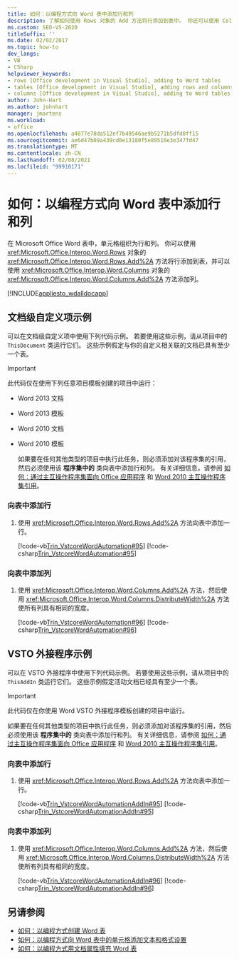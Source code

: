 ```yaml
---
title: 如何：以编程方式向 Word 表中添加行和列
description: 了解如何使用 Rows 对象的 Add 方法将行添加到表中。 你还可以使用 Columns 对象的 Add 方法来添加列。
ms.custom: SEO-VS-2020
titleSuffix: ''
ms.date: 02/02/2017
ms.topic: how-to
dev_langs:
- VB
- CSharp
helpviewer_keywords:
- rows [Office development in Visual Studio], adding to Word tables
- tables [Office development in Visual Studio], adding rows and columns
- columns [Office development in Visual Studio], adding to Word tables
author: John-Hart
ms.author: johnhart
manager: jmartens
ms.workload:
- office
ms.openlocfilehash: a4077e78da512ef7b49546ae9b5271b5dfd8ff15
ms.sourcegitcommit: ae6d47b09a439cd0e13180f5e89510e3e347fd47
ms.translationtype: MT
ms.contentlocale: zh-CN
ms.lasthandoff: 02/08/2021
ms.locfileid: "99910171"
---
```

# <a name="how-to-programmatically-add-rows-and-columns-to-word-tables"></a>如何：以编程方式向 Word 表中添加行和列
  在 Microsoft Office Word 表中，单元格组织为行和列。 你可以使用 <xref:Microsoft.Office.Interop.Word.Rows> 对象的 <xref:Microsoft.Office.Interop.Word.Rows.Add%2A> 方法将行添加到表，并可以使用 <xref:Microsoft.Office.Interop.Word.Columns> 对象的 <xref:Microsoft.Office.Interop.Word.Columns.Add%2A> 方法添加列。

 [!INCLUDE[appliesto_wdalldocapp](includes/appliesto-wdalldocapp-md.md)]

## <a name="document-level-customization-examples"></a>文档级自定义项示例
 可以在文档级自定义项中使用下列代码示例。 若要使用这些示例，请从项目中的 `ThisDocument` 类运行它们。 这些示例假定与你的自定义相关联的文档已具有至少一个表。

> [!IMPORTANT]
> 此代码仅在使用下列任意项目模板创建的项目中运行：
>
> - Word 2013 文档
> - Word 2013 模板
> - Word 2010 文档
> - Word 2010 模板
>
>   如果要在任何其他类型的项目中执行此任务，则必须添加对该程序集的引用，然后必须使用该 **程序集中的** 类向表中添加行和列。 有关详细信息，请参阅 [如何：通过主互操作程序集面向 Office 应用程序](how-to-target-office-applications-through-primary-interop-assemblies.md) 和 [Word 2010 主互操作程序集引用](office-primary-interop-assemblies.md)。

### <a name="to-add-a-row-to-a-table"></a>向表中添加行

1. 使用 <xref:Microsoft.Office.Interop.Word.Rows.Add%2A> 方法向表中添加一行。

     [!code-vb[Trin_VstcoreWordAutomation#95](codesnippet/VisualBasic/Trin_VstcoreWordAutomationVB/ThisDocument.vb#95)]
     [!code-csharp[Trin_VstcoreWordAutomation#95](codesnippet/CSharp/Trin_VstcoreWordAutomationCS/ThisDocument.cs#95)]

### <a name="to-add-a-column-to-a-table"></a>向表中添加列

1. 使用 <xref:Microsoft.Office.Interop.Word.Columns.Add%2A> 方法，然后使用 <xref:Microsoft.Office.Interop.Word.Columns.DistributeWidth%2A> 方法使所有列具有相同的宽度。

     [!code-vb[Trin_VstcoreWordAutomation#96](codesnippet/VisualBasic/Trin_VstcoreWordAutomationVB/ThisDocument.vb#96)]
     [!code-csharp[Trin_VstcoreWordAutomation#96](codesnippet/CSharp/Trin_VstcoreWordAutomationCS/ThisDocument.cs#96)]

## <a name="vsto-add-in-examples"></a>VSTO 外接程序示例
 可以在 VSTO 外接程序中使用下列代码示例。 若要使用这些示例，请从项目中的 `ThisAddIn` 类运行它们。 这些示例假定活动文档已经具有至少一个表。

> [!IMPORTANT]
> 此代码仅在你使用 Word VSTO 外接程序模板创建的项目中运行。
>
> 如果要在任何其他类型的项目中执行此任务，则必须添加对该程序集的引用，然后必须使用该 **程序集中的** 类向表中添加行和列。 有关详细信息，请参阅 [如何：通过主互操作程序集面向 Office 应用程序](how-to-target-office-applications-through-primary-interop-assemblies.md) 和 [Word 2010 主互操作程序集引用](office-primary-interop-assemblies.md)。

### <a name="to-add-a-row-to-a-table"></a>向表中添加行

1. 使用 <xref:Microsoft.Office.Interop.Word.Rows.Add%2A> 方法向表中添加一行。

     [!code-vb[Trin_VstcoreWordAutomationAddIn#95](codesnippet/VisualBasic/Trin_VstcoreWordAutomationAddIn/ThisAddIn.vb#95)]
     [!code-csharp[Trin_VstcoreWordAutomationAddIn#95](codesnippet/CSharp/Trin_VstcoreWordAutomationAddIn/ThisAddIn.cs#95)]

### <a name="to-add-a-column-to-a-table"></a>向表中添加列

1. 使用 <xref:Microsoft.Office.Interop.Word.Columns.Add%2A> 方法，然后使用 <xref:Microsoft.Office.Interop.Word.Columns.DistributeWidth%2A> 方法使所有列具有相同的宽度。

     [!code-vb[Trin_VstcoreWordAutomationAddIn#96](codesnippet/VisualBasic/Trin_VstcoreWordAutomationAddIn/ThisAddIn.vb#96)]
     [!code-csharp[Trin_VstcoreWordAutomationAddIn#96](codesnippet/CSharp/Trin_VstcoreWordAutomationAddIn/ThisAddIn.cs#96)]

## <a name="see-also"></a>另请参阅
- [如何：以编程方式创建 Word 表](how-to-programmatically-create-word-tables.md)
- [如何：以编程方式向 Word 表中的单元格添加文本和格式设置](how-to-programmatically-add-text-and-formatting-to-cells-in-word-tables.md)
- [如何：以编程方式用文档属性填充 Word 表](how-to-programmatically-populate-word-tables-with-document-properties.md)
